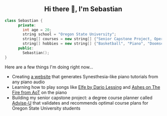 <h2 align="center">Hi there 👋, I'm Sebastian</h2>


  ```cpp
  class Sebastian {
        private:
          int age = 20;
          string school = "Oregon State University";
          string[] courses = new string[] {"Senior Capstone Project, Operating Systems, Technical Writing"};
          string[] hobbies = new string[] {"Basketball", "Piano", "Doomscrolling"};
        public:
          Sebastian();
  }
  ```

Here are a few things I'm doing right now...

- Creating [a website](https://github.com/sebat2004/keysight) that generates Synesthesia-like piano tutorials from any piano audio
- Learning how to play songs like [Elfe by Dario Lessing](https://www.youtube.com/watch?v=ZWe5ml8Zb74) and [Ashes on The Fire from AoT](https://www.youtube.com/watch?v=6Cp8laD5njk) on the piano
- Building my senior capstone project: a degree course planner called [Advise-U](https://github.com/AdviseU-Project) that validates and recommends optimal course plans for Oregon State University students
